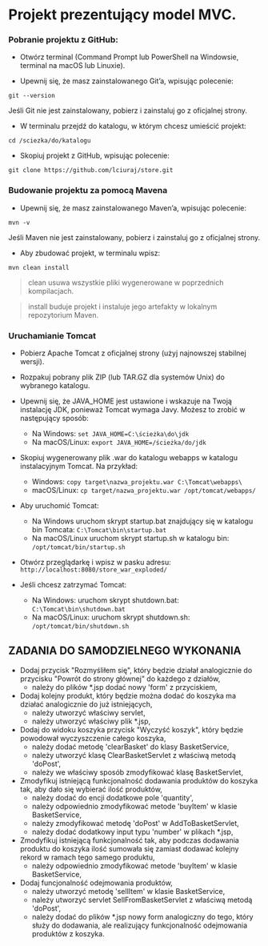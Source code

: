 # Projekt prezentujący model MVC.

### Pobranie projektu z GitHub:

* Otwórz terminal (Command Prompt lub PowerShell na Windowsie, terminal na macOS lub Linuxie).

* Upewnij się, że masz zainstalowanego Git’a, wpisując polecenie:

`` git --version ``

Jeśli Git nie jest zainstalowany, pobierz i zainstaluj go z oficjalnej strony.

* W terminalu przejdź do katalogu, w którym chcesz umieścić projekt:

`` cd /sciezka/do/katalogu ``

* Skopiuj projekt z GitHub, wpisując polecenie:

`` git clone https://github.com/lciuraj/store.git ``


### Budowanie projektu za pomocą Mavena

* Upewnij się, że masz zainstalowanego Maven’a, wpisując polecenie:

`` mvn -v ``


Jeśli Maven nie jest zainstalowany, pobierz i zainstaluj go z oficjalnej strony.

* Aby zbudować projekt, w terminalu wpisz:

`` mvn clean install ``

> clean usuwa wszystkie pliki wygenerowane w poprzednich kompilacjach.

> install buduje projekt i instaluje jego artefakty w lokalnym repozytorium Maven.


### Uruchamianie Tomcat

* Pobierz Apache Tomcat z oficjalnej strony (użyj najnowszej stabilnej wersji).

* Rozpakuj pobrany plik ZIP (lub TAR.GZ dla systemów Unix) do wybranego katalogu.

* Upewnij się, że JAVA_HOME jest ustawione i wskazuje na Twoją instalację JDK, ponieważ Tomcat wymaga Javy. Możesz to zrobić w następujący sposób:
  * Na Windows: ``set JAVA_HOME=C:\ścieżka\do\jdk``
  * Na macOS/Linux: ``export JAVA_HOME=/ścieżka/do/jdk``

* Skopiuj wygenerowany plik .war do katalogu webapps w katalogu instalacyjnym Tomcat. Na przykład:
  * Windows: ``copy target\nazwa_projektu.war C:\Tomcat\webapps\``
  * macOS/Linux: ``cp target/nazwa_projektu.war /opt/tomcat/webapps/``

* Aby uruchomić Tomcat:
  * Na Windows uruchom skrypt startup.bat znajdujący się w katalogu bin Tomcata: ``C:\Tomcat\bin\startup.bat``
  * Na macOS/Linux uruchom skrypt startup.sh w katalogu bin: ``/opt/tomcat/bin/startup.sh``

* Otwórz przeglądarkę i wpisz w pasku adresu: ``http://localhost:8080/store_war_exploded/``

* Jeśli chcesz zatrzymać Tomcat:
  * Na Windows: uruchom skrypt shutdown.bat: ``C:\Tomcat\bin\shutdown.bat``
  * Na macOS/Linux: uruchom skrypt shutdown.sh: ``/opt/tomcat/bin/shutdown.sh``


## ZADANIA DO SAMODZIELNEGO WYKONANIA

* Dodaj przycisk "Rozmyśliłem się", który będzie działał analogicznie do przycisku "Powrót do strony głównej" do każdego z działów,
  * należy do plików *.jsp dodać nowy 'form' z przyciskiem,
* Dodaj kolejny produkt, który będzie można dodać do koszyka ma działać analogicznie do już istniejących,
  * należy utworzyć właściwy servlet,
  * należy utworzyć właściwy plik *.jsp,
* Dodaj do widoku koszyka przycisk "Wyczyść koszyk", który będzie powodował wyczyszczenie całego koszyka,
  * należy dodać metodę 'clearBasket' do klasy BasketService,
  * należy utworzyć klasę ClearBasketServlet z właściwą metodą 'doPost',
  * należy we właściwy sposób zmodyfikować klasę BasketServlet,
* Zmodyfikuj istniejącą funkcjonalność dodawania produktów do koszyka tak, aby dało się wybierać ilość produktów,
  * należy dodać do encji dodatkowe pole 'quantity',
  * należy odpowiednio zmodyfikować metode 'buyItem' w klasie BasketService,
  * należy zmodyfikować metodę 'doPost' w AddToBasketServlet,
  * należy dodać dodatkowy input typu 'number' w plikach *.jsp,
* Zmodyfikuj istniejącą funkcjonalność tak, aby podczas dodawania produktu do koszyka ilość sumowała się zamiast dodawać kolejny rekord w ramach tego samego produktu,
  * należy odpowiednio zmodyfikować metode 'buyItem' w klasie BasketService,
* Dodaj funcjonalność odejmowania produktów,
  * należy utworzyć metodę 'sellItem' w klasie BasketService,
  * należy utworzyć servlet SellFromBasketServlet z właściwą metodą 'doPost',
  * należy dodać do plików *.jsp nowy form analogiczny do tego, który służy do dodawania, ale realizujący funkcjonalność odejmowania produktów z koszyka.
